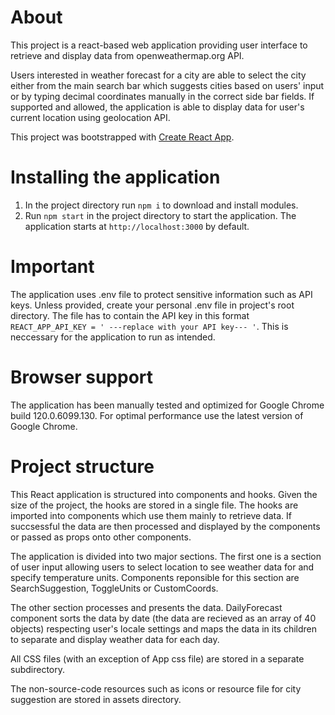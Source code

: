 # About

This project is a react-based web application providing
user interface to retrieve and display data from openweathermap.org API.

Users interested in weather forecast for a city are able to select the
city either from the main search bar which suggests cities based on users' input
or by typing decimal coordinates manually in the correct side bar fields.
If supported and allowed, the application is able to display data for user's current
location using geolocation API.

This project was bootstrapped with [Create React App](https://github.com/facebook/create-react-app).

# Installing the application

1. In the project directory run `npm i` to download and install modules.
2. Run `npm start` in the project directory to start the application.
   The application starts at `http://localhost:3000` by default.

# Important

The application uses .env file to protect sensitive information such as API keys.
Unless provided, create your personal .env file in project's root directory.
The file has to contain the API key in this format
`REACT_APP_API_KEY = ' ---replace with your API key--- '`.
This is neccessary for the application to run as intended.

# Browser support

The application has been manually tested and optimized for Google Chrome build 120.0.6099.130.
For optimal performance use the latest version of Google Chrome.

# Project structure

This React application is structured into components and hooks.
Given the size of the project, the hooks are stored in a single file. The hooks are imported into
components which use them mainly to retrieve data. If succsessful the data are then processed
and displayed by the components or passed as props onto other components.

The application is divided into two major sections. The first one is a section of user input
allowing users to select location to see weather data for and specify temperature units.
Components reponsible for this section are SearchSuggestion, ToggleUnits or CustomCoords.

The other section processes and presents the data. DailyForecast component sorts the data
by date (the data are recieved as an array of 40 objects) respecting user's locale settings
and maps the data in its children to separate and display weather data for each day.

All CSS files (with an exception of App css file) are stored in a separate subdirectory.

The non-source-code resources such as icons or resource file for city suggestion are stored in assets directory.

